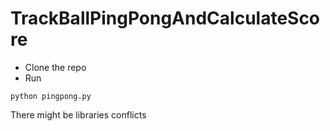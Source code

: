# TrackBallPingPongAndCalculateScore

- Clone the repo
- Run

```
python pingpong.py
```

There might be libraries conflicts
